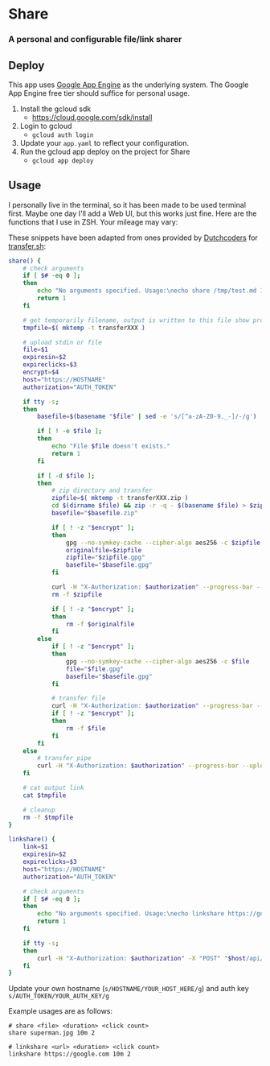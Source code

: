 Share
======

### A personal and configurable file/link sharer

## Deploy
This app uses [Google App Engine](https://cloud.google.com/appengine/) as the underlying system. The Google App Engine free tier should suffice for personal usage.
1. Install the gcloud sdk
    - https://cloud.google.com/sdk/install
2. Login to gcloud
    - `gcloud auth login`
3. Update your `app.yaml` to reflect your configuration.
4. Run the gcloud app deploy on the project for Share
    - `gcloud app deploy`
    
## Usage
I personally live in the terminal, so it has been made to be used terminal first. Maybe one day I'll add a Web UI, but this works just fine.
Here are the functions that I use in ZSH. Your mileage may vary:

These snippets have been adapted from ones provided by [Dutchcoders](https://dutchcoders.io) for [transfer.sh](https://transfer.sh):
```bash
share() {
    # check arguments
    if [ $# -eq 0 ];
    then
        echo "No arguments specified. Usage:\necho share /tmp/test.md 10m 10 encrypt #(file duration clicks encrypt)\ncat /tmp/test.md | share test.md 10m 10 encrypt #(filename duration clicks encrypt)"
        return 1
    fi

    # get temporarily filename, output is written to this file show progress can be showed
    tmpfile=$( mktemp -t transferXXX )

    # upload stdin or file
    file=$1
    expiresin=$2
    expireclicks=$3
    encrypt=$4
    host="https://HOSTNAME"
    authorization="AUTH_TOKEN"

    if tty -s;
    then
        basefile=$(basename "$file" | sed -e 's/[^a-zA-Z0-9._-]/-/g')

        if [ ! -e $file ];
        then
            echo "File $file doesn't exists."
            return 1
        fi

        if [ -d $file ];
        then
            # zip directory and transfer
            zipfile=$( mktemp -t transferXXX.zip )
            cd $(dirname $file) && zip -r -q - $(basename $file) > $zipfile
            basefile="$basefile.zip"

            if [ ! -z "$encrypt" ];
            then
                gpg --no-symkey-cache --cipher-algo aes256 -c $zipfile
                originalfile=$zipfile
                zipfile="$zipfile.gpg"
                basefile="$basefile.gpg"
            fi

            curl -H "X-Authorization: $authorization" --progress-bar --upload-file "$zipfile" "$host/api/upload/$basefile?s=1&time=$expiresin&clicks=$expireclicks" >> $tmpfile
            rm -f $zipfile

            if [ ! -z "$encrypt" ];
            then
                rm -f $originalfile
            fi
        else
            if [ ! -z "$encrypt" ];
            then
                gpg --no-symkey-cache --cipher-algo aes256 -c $file
                file="$file.gpg"
                basefile="$basefile.gpg"
            fi

            # transfer file
            curl -H "X-Authorization: $authorization" --progress-bar --upload-file "$file" "$host/api/upload/$basefile?s=1&time=$expiresin&clicks=$expireclicks" >> $tmpfile
            if [ ! -z "$encrypt" ];
            then
                rm -f $file
            fi
        fi
    else
        # transfer pipe
        curl -H "X-Authorization: $authorization" --progress-bar --upload-file "-" "$host/api/upload/$file?s=1&time=$expiresin&clicks=$expireclicks" >> $tmpfile
    fi

    # cat output link
    cat $tmpfile

    # cleanup
    rm -f $tmpfile
}
```

```bash
linkshare() {
    link=$1
    expiresin=$2
    expireclicks=$3
    host="https://HOSTNAME"
    authorization="AUTH_TOKEN"

    # check arguments
    if [ $# -eq 0 ];
    then
        echo "No arguments specified. Usage:\necho linkshare https://google.com 10m 10 #(clicks)"
        return 1
    fi

    if tty -s;
    then
        curl -H "X-Authorization: $authorization" -X "POST" "$host/api/shorten?s=1&url=$link&time=$expiresin&clicks=$expireclicks"
    fi
}
```

Update your own hostname (`s/HOSTNAME/YOUR_HOST_HERE/g`) and auth key `s/AUTH_TOKEN/YOUR_AUTH_KEY/g`

Example usages are as follows:

```
# share <file> <duration> <click count>
share superman.jpg 10m 2
```

```
# linkshare <url> <duration> <click count>
linkshare https://google.com 10m 2
```